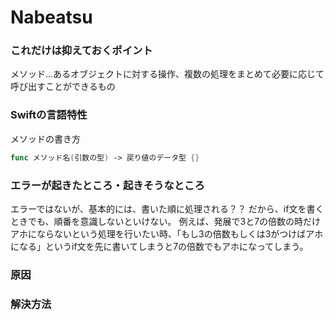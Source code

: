 # Nabeatsu
### これだけは抑えておくポイント  <br>
メソッド...あるオブジェクトに対する操作、複数の処理をまとめて必要に応じて呼び出すことができるもの


### Swiftの⾔語特性  <br>
メソッドの書き方<br>
```swift
func メソッド名(引数の型) -> 戻り値のデータ型 {}
```

### エラーが起きたところ・起きそうなところ <br>
エラーではないが、基本的には、書いた順に処理される？？
だから、if文を書くときでも、順番を意識しないといけない。
例えば、発展で3と7の倍数の時だけアホにならないという処理を行いたい時、「もし3の倍数もしくは3がつけばアホになる」というif文を先に書いてしまうと7の倍数でもアホになってしまう。

### 原因  <br>


### 解決⽅法
